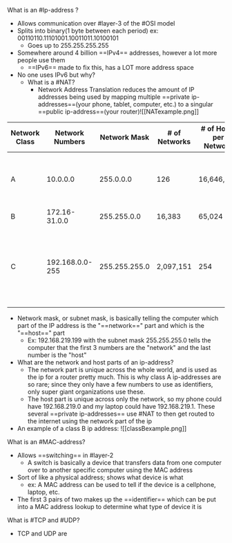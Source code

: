What is an #Ip-address ?
- Allows communication over #layer-3 of the #OSI model
- Splits into binary(1 byte between each period) ex: 00110110.11101001.10011011.10100101
	- Goes up to 255.255.255.255
- Somewhere around 4 billion ==IPv4== addresses, however a lot more people use them
	- ==IPv6== made to fix this, has a LOT more address space
- No one uses IPv6 but why?
	- What is a #NAT?
		- Network Address Translation reduces the amount of IP addresses being used by mapping multiple ==private ip-addresses==(your phone, tablet, computer, etc.) to a singular ==public ip-address==(your router)![[NATexample.png]]

| Network Class | Network Numbers | Network Mask  | # of Networks | # of Hosts per Network | INFO                                                                                    |
| ------------- | --------------- | ------------- | ------------- | ---------------------- | --------------------------------------------------------------------------------------- |
| A             | 10.0.0.0        | 255.0.0.0     | 126           | 16,646,144             | Used by HUGE corporations or government organizations                                   |
| B             | 172.16-31.0.0   | 255.255.0.0   | 16,383        | 65,024                 | In the middle                                                                           |
| C             | 192.168.0.0-255 | 255.255.255.0 | 2,097,151     | 254                    | Used by normal people and support up to 254 devices which is more than enough for most. |
- Network mask, or subnet mask, is basically telling the computer which part of the IP address is the "==network==" part and which is the "==host==" part
	- Ex: 192.168.219.199 with the subnet mask 255.255.255.0 tells the computer that the first 3 numbers are the "network" and the last number is the "host"
- What are the network and host parts of an ip-address?
	- The network part is unique across the whole world, and is used as the ip for a router pretty much.  This is why class A ip-addresses are so rare; since they only have a few numbers to use as identifiers, only super giant organizations use these.
	- The host part is unique across only the network, so my phone could have 192.168.219.0 and my laptop could have 192.168.219.1.  These several ==private ip-addresses== use #NAT to then get routed to the internet using the network part of the ip
- An example of a class B ip address:
	 ![[classBexample.png]]

What is an #MAC-address?
- Allows ==switching== in #layer-2 
	- A switch is basically a device that transfers data from one computer over to another specific computer using the MAC address
- Sort of like a physical address; shows what device is what
	- ex: A MAC address can be used to tell if the device is a cellphone, laptop, etc.
- The first 3 pairs of two makes up the ==identifier== which can be put into a MAC address lookup to determine what type of device it is

What is #TCP and #UDP?
- TCP and UDP are 
